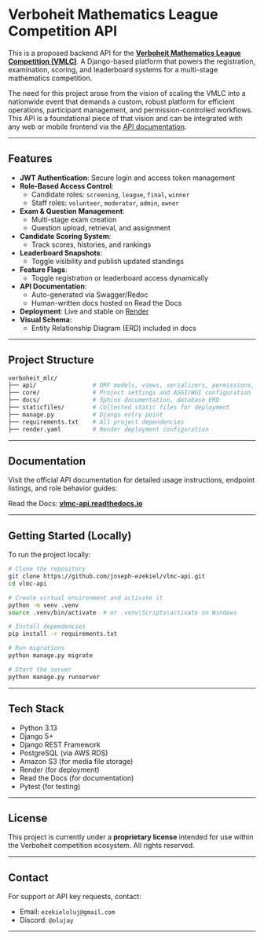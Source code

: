 # Verboheit Mathematics League Competition API

This is a proposed backend API for the [**Verboheit Mathematics League Competition (VMLC)**](https://verboheit.org/). A Django-based platform that powers the registration, examination, scoring, and leaderboard systems for a multi-stage mathematics competition.

The need for this project arose from the vision of scaling the VMLC into a nationwide event that demands a custom, robust platform for efficient operations, participant management, and permission-controlled workflows. This API is a foundational piece of that vision and can be integrated with any web or mobile frontend via the [API documentation](https://vlmc-api.readthedocs.io/latest/).

---

## Features

- **JWT Authentication**: Secure login and access token management
- **Role-Based Access Control**:
  - Candidate roles: `screening`, `league`, `final`, `winner`
  - Staff roles: `volunteer`, `moderator`, `admin`, `owner`
- **Exam & Question Management**:
  - Multi-stage exam creation
  - Question upload, retrieval, and assignment
- **Candidate Scoring System**:
  - Track scores, histories, and rankings
- **Leaderboard Snapshots**:
  - Toggle visibility and publish updated standings
- **Feature Flags**:
  - Toggle registration or leaderboard access dynamically
- **API Documentation**:
  - Auto-generated via Swagger/Redoc
  - Human-written docs hosted on Read the Docs
- **Deployment**: Live and stable on [Render](https://render.com/)
- **Visual Schema**:
  - Entity Relationship Diagram (ERD) included in docs

---

## Project Structure

```bash
verboheit_mlc/
├── api/                # DRF models, views, serializers, permissions, URL paths, and tests
├── core/               # Project settings and ASGI/WGI configuration
├── docs/               # Sphinx documentation, database ERD
├── staticfiles/        # Collected static files for deployment
├── manage.py           # Django entry point
├── requirements.txt    # All project dependencies
├── render.yaml         # Render deployment configuration
````

---

## Documentation

Visit the official API documentation for detailed usage instructions, endpoint listings, and role behavior guides:

Read the Docs: **[vlmc-api.readthedocs.io](https://vlmc-api.readthedocs.io/)**

---

## Getting Started (Locally)

To run the project locally:

```bash
# Clone the repository
git clone https://github.com/joseph-ezekiel/vlmc-api.git
cd vlmc-api

# Create virtual environment and activate it
python -m venv .venv
source .venv/bin/activate  # or .venv\Scripts\activate on Windows

# Install dependencies
pip install -r requirements.txt

# Run migrations
python manage.py migrate

# Start the server
python manage.py runserver
```

---

## Tech Stack

* Python 3.13
* Django 5+
* Django REST Framework
* PostgreSQL (via AWS RDS)
* Amazon S3 (for media file storage)
* Render (for deployment)
* Read the Docs (for documentation)
* Pytest (for testing)

---

## License

This project is currently under a **proprietary license** intended for use within the Verboheit competition ecosystem. All rights reserved.

---

## Contact

For support or API key requests, contact:

- Email: `ezekieloluj@gmail.com`
- Discord: `@olujay`
---